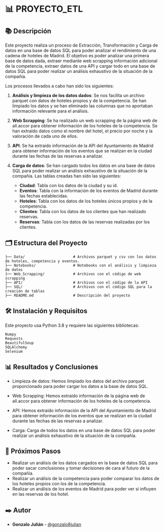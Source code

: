 # 📊 PROYECTO_ETL

## 📚 Descripción
Este proyecto realiza un proceso de Extracción, Transformación y Carga de datos en una base de datos SQL para poder analizar el rendimiento de una cadena de hoteles de Madrid. El objetivo es poder analizar una primera base de datos dada, extraer mediante web scrapping información adicional de la competencia, extraer datos de una API y cargar todo en una base de datos SQL para poder realizar un análisis exhaustivo de la situación de la compañía.

Los procesos llevados a cabo han sido los siguientes: 

1. **Análisis y limpieza de los datos dados**: Se nos facilita un archivo parquet con datos de hoteles propios y de la competencia. Se han limpiado los datos y se han eliminado las columnas que no aportaban información relevante para el análisis.

2. **Web Scrapping**: Se ha realizado un web scrapping de la página web de all.accor para obtener información de los hoteles de la competencia. Se han extraído datos como el nombre del hotel, el precio por noche y la valoración de cada uno de ellos.

3. **API**: Se ha extraido información de la API del Ayuntamiento de Madrid para obtener información de los eventos que se realizan en la ciudad durante las fechas de las reservas a analizar.

4. **Carga de datos**: Se han cargado todos los datos en una base de datos SQL para poder realizar un análisis exhaustivo de la situación de la compañía. Las tablas creadas han sido las siguientes:

    - **Ciudad**: Tabla con los datos de la ciudad y su id.
    - **Eventos**: Tabla con la información de los eventos de Madrid durante las fechas establecidas.
    - **Hoteles**: Tabla con los datos de los hoteles únicos propios y de la competencia.
    - **Clientes**: Tabla con los datos de los clientes que han realizado reservas.
    - **Reservas**: Tabla con los datos de las reservas realizadas por los clientes.

## 🗂️ Estructura del Proyecto

```
├── Data/                      # Archivos parquet y csv con los datos de hoteles, competencia y eventos.
├── Notebooks/                 # Notebooks con el análisis y limpieza de datos
├── Web_Scrapping/             # Archivos con el código de web scrapping
├── API/                       # Archivos con el código de la API
├── SQL/                       # Archivos con el código SQL para la creación de tablas
├── README.md                  # Descripción del proyecto
``` 

## 🛠️ Instalación y Requisitos
Este proyecto usa Python 3.8 y requiere las siguientes bibliotecas:

```Pandas
Numpy
Requests
BeautifulSoup
SQLAlchemy 
Selenium
```

## 📊 Resultados y Conclusiones
- Limpieza de datos: Hemos limpiado los datos del archivo parquet proporcionado para poder cargar los datos a la base de datos SQL.

- Web Scrapping: Hemos extraído información de la página web de all.accor para obtener información de los hoteles de la competencia.

- API: Hemos extraído información de la API del Ayuntamiento de Madrid para obtener información de los eventos que se realizan en la ciudad durante las fechas de las reservas a analizar.

- Carga: Carga de todos los datos en una base de datos SQL para poder realizar un análisis exhaustivo de la situación de la compañía.

## 🔄 Próximos Pasos
- Realizar un análisis de los datos cargados en la base de datos SQL para poder sacar conclusiones y tomar decisiones de cara al futuro de la compañía.
- Realizar un análisis de la competencia para poder comparar los datos de los hoteles propios con los de la competencia.
- Realizar un análisis de los eventos de Madrid para poder ver si influyen en las reservas de los hotel.

## ✒️ Autor
- **Gonzalo Julián** - [@gonzalo8julian](https://github.com/Gonzalo8julian)







